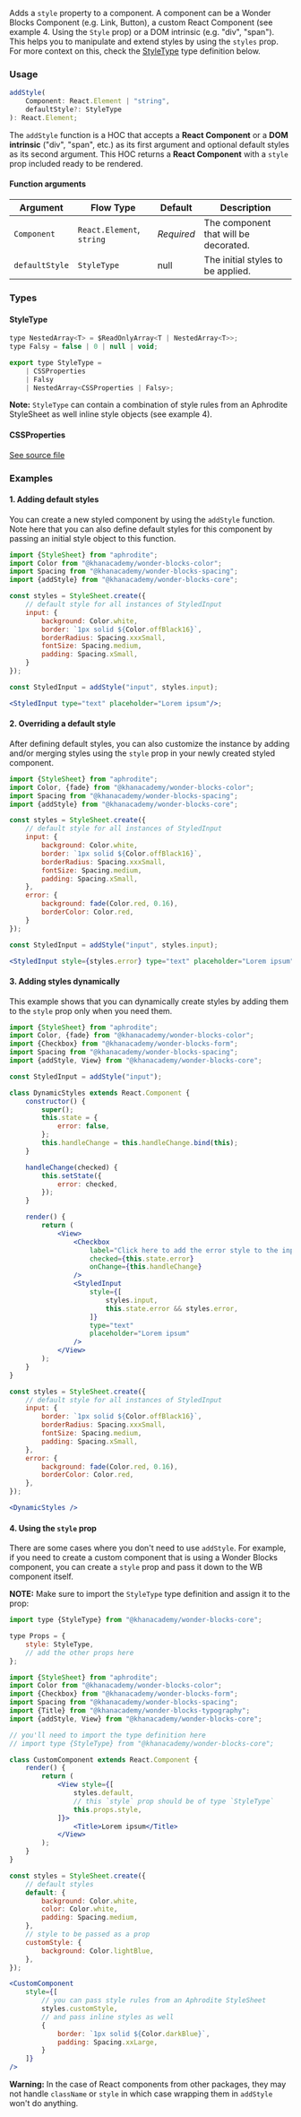 Adds a `style` property to a component. A component can be a Wonder Blocks
Component (e.g. Link, Button), a custom React Component (see example 4. Using
the `Style` prop) or
a DOM intrinsic (e.g. "div", "span"). This helps you to manipulate and extend
styles by using the `styles` prop. For more context on this, check
the [StyleType](#styletype) type definition below.

### Usage

```js static
addStyle(
    Component: React.Element | "string",
    defaultStyle?: StyleType
): React.Element;
```

The `addStyle` function is a HOC that accepts a **React Component** or a **DOM**
**intrinsic** ("div", "span", etc.) as its first argument and optional default
styles as its second argument. This HOC returns a **React Component** with a
`style` prop included ready to be rendered.

#### Function arguments

| Argument | Flow&nbsp;Type | Default | Description |
| --- | --- | --- | --- |
| `Component` | `React.Element`, `string` | _Required_ | The component that will be decorated. |
| `defaultStyle` | `StyleType` | null | The initial styles to be applied. |

### Types

#### StyleType

```js static
type NestedArray<T> = $ReadOnlyArray<T | NestedArray<T>>;
type Falsy = false | 0 | null | void;

export type StyleType =
    | CSSProperties
    | Falsy
    | NestedArray<CSSProperties | Falsy>;
```

**Note:** `StyleType` can contain a combination of style rules from an Aphrodite
StyleSheet as well inline style objects (see example 4).

#### CSSProperties

[See source file](https://github.com/Khan/wonder-blocks/blob/master/flow-typed/aphrodite.flow.js#L13)


### Examples

#### 1. Adding default styles

You can create a new styled component by using the `addStyle` function. Note
here that you can also define default styles for this component by passing an
initial style object to this function.

```jsx
import {StyleSheet} from "aphrodite";
import Color from "@khanacademy/wonder-blocks-color";
import Spacing from "@khanacademy/wonder-blocks-spacing";
import {addStyle} from "@khanacademy/wonder-blocks-core";

const styles = StyleSheet.create({
    // default style for all instances of StyledInput
    input: {
        background: Color.white,
        border: `1px solid ${Color.offBlack16}`,
        borderRadius: Spacing.xxxSmall,
        fontSize: Spacing.medium,
        padding: Spacing.xSmall,
    }
});

const StyledInput = addStyle("input", styles.input);

<StyledInput type="text" placeholder="Lorem ipsum"/>;
```

#### 2. Overriding a default style

After defining default styles, you can also customize the instance by adding
and/or merging styles using the `style` prop in your newly created styled
component.

```jsx
import {StyleSheet} from "aphrodite";
import Color, {fade} from "@khanacademy/wonder-blocks-color";
import Spacing from "@khanacademy/wonder-blocks-spacing";
import {addStyle} from "@khanacademy/wonder-blocks-core";

const styles = StyleSheet.create({
    // default style for all instances of StyledInput
    input: {
        background: Color.white,
        border: `1px solid ${Color.offBlack16}`,
        borderRadius: Spacing.xxxSmall,
        fontSize: Spacing.medium,
        padding: Spacing.xSmall,
    },
    error: {
        background: fade(Color.red, 0.16),
        borderColor: Color.red,
    }
});

const StyledInput = addStyle("input", styles.input);

<StyledInput style={styles.error} type="text" placeholder="Lorem ipsum"/>;
```

#### 3. Adding styles dynamically

This example shows that you can dynamically create styles by adding them to the
`style` prop only when you need them.

```jsx
import {StyleSheet} from "aphrodite";
import Color, {fade} from "@khanacademy/wonder-blocks-color";
import {Checkbox} from "@khanacademy/wonder-blocks-form";
import Spacing from "@khanacademy/wonder-blocks-spacing";
import {addStyle, View} from "@khanacademy/wonder-blocks-core";

const StyledInput = addStyle("input");

class DynamicStyles extends React.Component {
    constructor() {
        super();
        this.state = {
            error: false,
        };
        this.handleChange = this.handleChange.bind(this);
    }

    handleChange(checked) {
        this.setState({
            error: checked,
        });
    }

    render() {
        return (
            <View>
                <Checkbox
                    label="Click here to add the error style to the input"
                    checked={this.state.error}
                    onChange={this.handleChange}
                />
                <StyledInput
                    style={[
                        styles.input,
                        this.state.error && styles.error,
                    ]}
                    type="text"
                    placeholder="Lorem ipsum"
                />
            </View>
        );
    }
}

const styles = StyleSheet.create({
    // default style for all instances of StyledInput
    input: {
        border: `1px solid ${Color.offBlack16}`,
        borderRadius: Spacing.xxxSmall,
        fontSize: Spacing.medium,
        padding: Spacing.xSmall,
    },
    error: {
        background: fade(Color.red, 0.16),
        borderColor: Color.red,
    },
});

<DynamicStyles />
```

#### 4. Using the `style` prop

There are some cases where you don't need to use `addStyle`. For example, if you
need to create a custom component that is using a Wonder Blocks component, you
can create a `style` prop and pass it down to the WB component itself.

**NOTE:** Make sure to import the `StyleType` type definition and assign it to
the prop:

```js static
import type {StyleType} from "@khanacademy/wonder-blocks-core";

type Props = {
    style: StyleType,
    // add the other props here
};
```

```jsx
import {StyleSheet} from "aphrodite";
import Color from "@khanacademy/wonder-blocks-color";
import {Checkbox} from "@khanacademy/wonder-blocks-form";
import Spacing from "@khanacademy/wonder-blocks-spacing";
import {Title} from "@khanacademy/wonder-blocks-typography";
import {addStyle, View} from "@khanacademy/wonder-blocks-core";

// you'll need to import the type definition here
// import type {StyleType} from "@khanacademy/wonder-blocks-core";

class CustomComponent extends React.Component {
    render() {
        return (
            <View style={[
                styles.default,
                // this `style` prop should be of type `StyleType`
                this.props.style,
            ]}>
                <Title>Lorem ipsum</Title>
            </View>
        );
    }
}

const styles = StyleSheet.create({
    // default styles
    default: {
        background: Color.white,
        color: Color.white,
        padding: Spacing.medium,
    },
    // style to be passed as a prop
    customStyle: {
        background: Color.lightBlue,
    },
});

<CustomComponent
    style={[
        // you can pass style rules from an Aphrodite StyleSheet
        styles.customStyle,
        // and pass inline styles as well
        {
            border: `1px solid ${Color.darkBlue}`,
            padding: Spacing.xxLarge,
        }
    ]}
/>

```

**Warning:** In the case of React components from other packages, they may not
handle `className` or `style` in which case wrapping them in `addStyle` won't do
anything.
